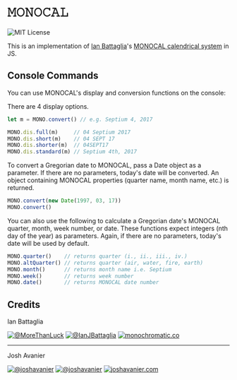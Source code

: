 # &#120444;&#120446;&#120445;&#120446;&#120434;&#120432;&#120443;
![MIT License](https://joshavanier.github.io/badges/mit.svg)

This is an implementation of [Ian Battaglia](https://twitter.com/IanJBattaglia)'s [MONOCAL calendrical system](https://monochromatic.co/metachromatic/hub/2017/1/16/monocal-1) in JS.

## Console Commands
You can use MONOCAL's display and conversion functions on the console:

There are 4 display options.

```javascript
let m = MONO.convert() // e.g. Septium 4, 2017

MONO.dis.full(m)     // 04 Septium 2017
MONO.dis.short(m)    // 04 SEPT 17
MONO.dis.shorter(m)  // 04SEPT17
MONO.dis.standard(m) // Septium 4th, 2017
```

To convert a Gregorian date to MONOCAL, pass a Date object as a parameter. If there are no parameters, today's date will be converted. An object containing MONOCAL properties (quarter name, month name, etc.) is returned.

```javascript
MONO.convert(new Date(1997, 03, 17))
MONO.convert()
```

You can also use the following to calculate a Gregorian date's MONOCAL quarter, month, week number, or date. These functions expect integers (nth day of the year) as parameters. Again, if there are no parameters, today's date will be used by default.

```javascript
MONO.quarter()    // returns quarter (i., ii., iii., iv.)
MONO.altQuarter() // returns quarter (air, water, fire, earth)
MONO.month()      // returns month name i.e. Septium
MONO.week()       // returns week number
MONO.date()       // returns MONOCAL date number
```

## Credits
Ian Battaglia

[![@MoreThanLuck](https://joshavanier.github.io/badges/github.svg)](https://github.com/MoreThanLuck)
[![@IanJBattaglia](https://joshavanier.github.io/badges/twitter.svg)](https://twitter.com/IanJBattaglia)
[![monochromatic.co](https://joshavanier.github.io/badges/website.svg)](https://monochromatic.co)

---
Josh Avanier

[![@joshavanier](https://joshavanier.github.io/badges/github.svg)](https://github.com/joshavanier)
[![@joshavanier](https://joshavanier.github.io/badges/twitter.svg)](https://twitter.com/joshavanier)
[![joshavanier.com](https://joshavanier.github.io/badges/website.svg)](https://joshavanier.com)
